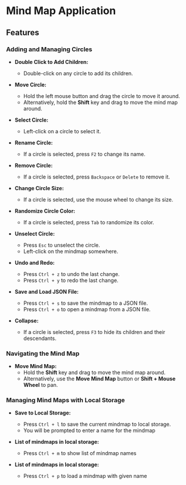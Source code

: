 # Mind Map Application

## Features

### Adding and Managing Circles

- **Double Click to Add Children:**

  - Double-click on any circle to add its children.

- **Move Circle:**

  - Hold the left mouse button and drag the circle to move it around.
  - Alternatively, hold the **Shift** key and drag to move the mind map around.

- **Select Circle:**

  - Left-click on a circle to select it.

- **Rename Circle:**

  - If a circle is selected, press `F2` to change its name.

- **Remove Circle:**

  - If a circle is selected, press `Backspace` or `Delete` to remove it.

- **Change Circle Size:**

  - If a circle is selected, use the mouse wheel to change its size.

- **Randomize Circle Color:**

  - If a circle is selected, press `Tab` to randomize its color.

- **Unselect Circle:**

  - Press `Esc` to unselect the circle.
  - Left-click on the mindmap somewhere.

- **Undo and Redo:**

  - Press `Ctrl + z` to undo the last change.
  - Press `Ctrl + y` to redo the last change.

- **Save and Load JSON File:**

  - Press `Ctrl + s` to save the mindmap to a JSON file.
  - Press `Ctrl + o` to open a mindmap from a JSON file.

- **Collapse:**
  - If a circle is selected, press `F3` to hide its children and their descendants.

### Navigating the Mind Map

- **Move Mind Map:**
  - Hold the **Shift** key and drag to move the mind map around.
  - Alternatively, use the **Move Mind Map** button or **Shift + Mouse Wheel** to pan.

### Managing Mind Maps with Local Storage

- **Save to Local Storage:**

  - Press `Ctrl + l` to save the current mindmap to local storage.
  - You will be prompted to enter a name for the mindmap

- **List of mindmaps in local storage:**

  - Press `Ctrl + m` to show list of mindmap names

- **List of mindmaps in local storage:**

  - Press `Ctrl + p` to load a mindmap with given name
